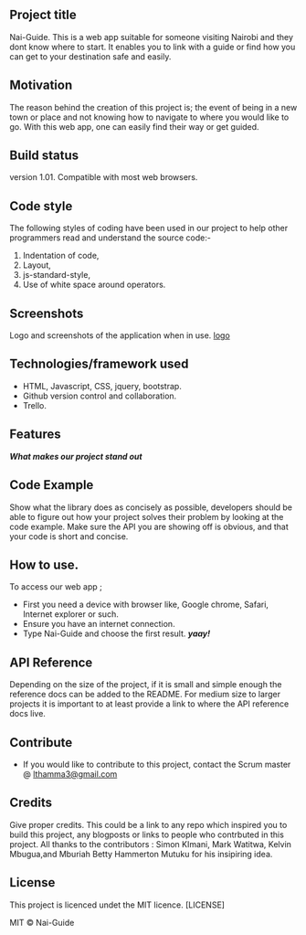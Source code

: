 ## Project title
Nai-Guide. This is a web app suitable for someone visiting Nairobi and they dont know where to start. It enables you to link with a guide or find how you can get to your destination safe and easily.

## Motivation
The reason behind the creation of this project is; the event of being in a new town or place and not knowing how to navigate to where you would like to go. With this web app, one can easily find their way or get guided.

## Build status
version 1.01.
Compatible with most web browsers.

## Code style
The following styles of coding have been used in our project to help other programmers read and understand the source code:-
1. Indentation of code,
2. Layout,
3. js-standard-style,
4. Use of white space around operators.


## Screenshots
Logo and screenshots of the application when in use.
[logo](assets/images/logo.png)


## Technologies/framework used
- HTML, Javascript, CSS, jquery, bootstrap.
- Github version control and collaboration.
- Trello. 

## Features
***What makes our project stand out***

## Code Example
Show what the library does as concisely as possible, developers should be able to figure out how your project solves their problem by looking at the code example. Make sure the API you are showing off is obvious, and that your code is short and concise.

## How to use.
To access our web app ;
- First you need a device with browser like, Google chrome, Safari, Internet explorer or such.
- Ensure you have an internet connection.
- Type Nai-Guide and choose the first result. ***yaay!***

## API Reference
Depending on the size of the project, if it is small and simple enough the reference docs can be added to the README. For medium size to larger projects it is important to at least provide a link to where the API reference docs live.

## Contribute
- If you would like to contribute to this project, contact the Scrum master @ lthamma3@gmail.com 

## Credits
Give proper credits. This could be a link to any repo which inspired you to build this project, any blogposts or links to people who contrbuted in this project.
All thanks to the contributors : Simon KImani, Mark Watitwa, Kelvin Mbugua,and Mburiah Betty
Hammerton Mutuku for his insipiring idea.
## License
This project is licenced undet the MIT licence. [LICENSE]

MIT © Nai-Guide
